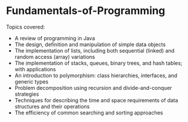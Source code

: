 # Fundamentals-of-Programming

Topics covered:

-  A review of programming in Java
- The design, definition and manipulation of simple data objects
- The implementation of lists, including both sequential (linked) and random access (array) variations
- The implementation of stacks, queues, binary trees, and hash tables; with applications
- An introduction to polymorphism: class hierarchies, interfaces, and generic types
- Problem decomposition using recursion and divide-and-conquer strategies
- Techniques for describing the time and space requirements of data structures and their operations
- The efficiency of common searching and sorting approaches
